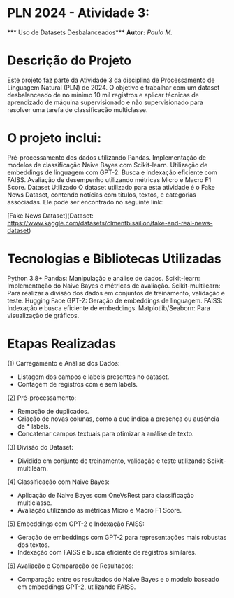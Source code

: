 PLN 2024 - Atividade 3:
=====================================
*** Uso de Datasets Desbalanceados***
**Autor:** *Paulo M.*

# Descrição do Projeto
Este projeto faz parte da Atividade 3 da disciplina de Processamento de Linguagem Natural (PLN) de 2024. O objetivo é trabalhar com um dataset desbalanceado de no mínimo 10 mil registros e aplicar técnicas de aprendizado de máquina supervisionado e não supervisionado para resolver uma tarefa de classificação multiclasse.

# O projeto inclui:

Pré-processamento dos dados utilizando Pandas.
Implementação de modelos de classificação Naive Bayes com Scikit-learn.
Utilização de embeddings de linguagem com GPT-2.
Busca e indexação eficiente com FAISS.
Avaliação de desempenho utilizando métricas Micro e Macro F1 Score.
Dataset Utilizado
O dataset utilizado para esta atividade é o Fake News Dataset, contendo notícias com títulos, textos, e categorias associadas. Ele pode ser encontrado no seguinte link:

[Fake News Dataset](Dataset: https://www.kaggle.com/datasets/clmentbisaillon/fake-and-real-news-dataset)

# Tecnologias e Bibliotecas Utilizadas
Python 3.8+
Pandas: Manipulação e análise de dados.
Scikit-learn: Implementação do Naive Bayes e métricas de avaliação.
Scikit-multilearn: Para realizar a divisão dos dados em conjuntos de treinamento, validação e teste.
Hugging Face GPT-2: Geração de embeddings de linguagem.
FAISS: Indexação e busca eficiente de embeddings.
Matplotlib/Seaborn: Para visualização de gráficos.

# Etapas Realizadas
(1) Carregamento e Análise dos Dados:

* Listagem dos campos e labels presentes no dataset.
* Contagem de registros com e sem labels.

(2) Pré-processamento:

* Remoção de duplicados.
* Criação de novas colunas, como a que indica a presença ou ausência de * labels.
* Concatenar campos textuais para otimizar a análise de texto.

(3) Divisão do Dataset:

* Dividido em conjunto de treinamento, validação e teste utilizando Scikit-multilearn.

(4) Classificação com Naive Bayes:

* Aplicação de Naive Bayes com OneVsRest para classificação multiclasse.
* Avaliação utilizando as métricas Micro e Macro F1 Score.

(5) Embeddings com GPT-2 e Indexação FAISS:

* Geração de embeddings com GPT-2 para representações mais robustas dos textos.
* Indexação com FAISS e busca eficiente de registros similares.

(6) Avaliação e Comparação de Resultados:

* Comparação entre os resultados do Naive Bayes e o modelo baseado em embeddings GPT-2, utilizando FAISS.